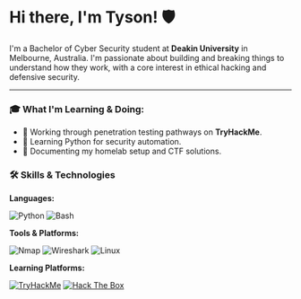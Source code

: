 # Hi there, I'm Tyson! 🛡️

I'm a Bachelor of Cyber Security student at **Deakin University** in Melbourne, Australia. I'm passionate about building and breaking things to understand how they work, with a core interest in ethical hacking and defensive security.

---

### 🎓 What I'm Learning & Doing:
- 🔭 Working through penetration testing pathways on **TryHackMe**.
- 🌱 Learning Python for security automation.
- 📝 Documenting my homelab setup and CTF solutions.

### 🛠️ Skills & Technologies
**Languages:**
<p>
  <img src="https://img.shields.io/badge/python-3670A0?style=for-the-badge&logo=python&logoColor=ffdd54" alt="Python"/>
  <img src="https://img.shields.io/badge/bash-%234EAA25.svg?style=for-the-badge&logo=gnu-bash&logoColor=white" alt="Bash"/>
</p>

**Tools & Platforms:**
<p>
  <img src="https://img.shields.io/badge/Nmap-FF0000?style=for-the-badge&logo=nmap&logoColor=white" alt="Nmap"/>
  <img src="https://img.shields.io/badge/Wireshark-1679A7?style=for-the-badge&logo=wireshark&logoColor=white" alt="Wireshark"/>
  <img src="https://img.shields.io/badge/Linux-FCC624?style=for-the-badge&logo=linux&logoColor=black" alt="Linux"/>
</p>

**Learning Platforms:**
<p>
  <a href="https://tryhackme.com/p/your-thm-username" target="_blank"><img src="https://img.shields.io/badge/TryHackMe-88CC14?style=for-the-badge&logo=tryhackme&logoColor=white" alt="TryHackMe"></a>
  <a href="https://app.hackthebox.com/profile/your-htb-id" target="_blank"><img src="https://img.shields.io/badge/Hack%20The%20Box-9FEF00?style=for-the-badge&logo=hackthebox&logoColor=black" alt="Hack The Box"></a>
</p>
